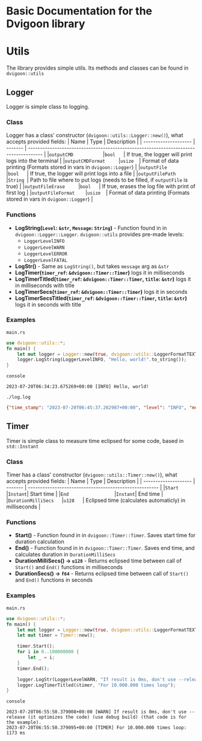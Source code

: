 # **Basic Documentation for the Dvigoon library**

# Utils
The library provides simple utils. Its methods and classes can be found in `dvigoon::utils`

## Logger
Logger is simple class to logging.
### Class
Logger has a class' constructor (`dvigoon::utils::Logger::new()`), what accepts provided fields:
| Name                 | Type    | Description                                                                          |
| -------------------- | ------- | ------------------------------------------------------------------------------------ |
|`outputCMD           `|`bool   `| If true, the logger will print logs into the terminal                                |
|`outputCMDFormat     `|`usize  `| Format of data printing (Formats stored in vars in `dvigoon::Logger`)                |
|`outputFile          `|`bool   `| If true, the logger will print logs into a file                                      |
|`outputFilePath      `|`String `| Path to file where to put logs (needs to be filled, if `outputFile` is true)         |
|`outputFileErase     `|`bool   `| If true, erases the log file with print of first log                                 |
|`outputFileFormat    `|`usize  `| Format of data printing (Formats stored in vars in `dvigoon::Logger`)                |
### Functions
* **LogString(`Level`: `&str`, `Message`: `String`)** - Function found in in `dvigoon::Logger::Logger`. `dvigoon::utils` provides pre-made levels:
    * `LoggerLevelINFO`
    * `LoggerLevelWARN`
    * `LoggerLevelERROR`
    * `LoggerLevelFATAL`
* **LogStr()** - Same as `LogString()`, but takes `message` arg as `&str`
* **LogTimer(`timer_ref`: `&dvigoon::Timer::Timer`)** logs it in milliseconds
* **LogTimerTitled(`timer_ref`: `&dvigoon::Timer::Timer`, `title`: `&str`)** logs it in milliseconds with title
* **LogTimerSecs(`timer_ref`: `&dvigoon::Timer::Timer`)** logs it in seconds
* **LogTimerSecsTitled(`timer_ref`: `&dvigoon::Timer::Timer`, `title`: `&str`)** logs it in seconds with title
### Examples
`main.rs`
```rust
use dvigoon::utils::*;
fn main() {
    let mut logger = Logger::new(true, dvigoon::utils::LoggerFormatTEXT, true, "./log.txt".to_string(), true, dvigoon::utils::LoggerFormatJSON);
    logger.LogString(LoggerLevelINFO, "Hello, world!".to_string());
}
```
`console`
```
2023-07-20T06:34:23.675269+00:00 [INFO] Hello, world!
```
`./log.log`
```json
{"time_stamp": "2023-07-20T06:45:37.262987+00:00", "level": "INFO", "message": "Hello, world!"}
```

## Timer
Timer is simple class to measure time eclipsed for some code, based in `std::Instant`
### Class
Timer has a class' constructor (`dvigoon::utils::Timer::new()`), what accepts provided fields:
| Name                 | Type    | Description                                            |
| -------------------- | ------- | ------------------------------------------------------ |
|`Start               `|`Instant`| Start time                                             |
|`End                 `|`Instant`| End time                                               |
|`DurationMilliSecs   `|`u128   `| Eclipsed time (calculates automaticly) in milliseconds |
### Functions
* **Start()** - Function found in in `dvigoon::Timer::Timer`. Saves start time for duration calculation
* **End()** - Function found in in `dvigoon::Timer::Timer`. Saves end time, and calculates duration in `DurationMilliSecs`
* **DurationMilliSecs() -> `u128`** - Returns eclipsed time between call of `Start()` and `End()` functions in milliseconds
* **DurationSecs() -> `f64`** - Returns  eclipsed time between call of `Start()` and `End()` functions in  seconds
### Examples
`main.rs`
```rust
use dvigoon::utils::*;
fn main() {
    let mut logger = Logger::new(true, dvigoon::utils::LoggerFormatTEXT, false, "".to_string(), true, LoggerFormatTEXT);
    let mut timer = Timer::new();

    timer.Start();
    for i in 0..100000000 {
        let _ = i;
    }
    timer.End();

    logger.LogStr(LoggerLevelWARN, "If result is 0ms, don't use --release (it optimizes the code) (use debug build) (that code is for the example).");
    logger.LogTimerTitled(&timer, "For 10.000.000 times loop");
}
```
`console`
```
2023-07-20T06:55:50.379008+00:00 [WARN] If result is 0ms, don't use --release (it optimizes the code) (use debug build) (that code is for the example).
2023-07-20T06:55:50.379095+00:00 [TIMER] For 10.000.000 times loop: 1173 ms
```